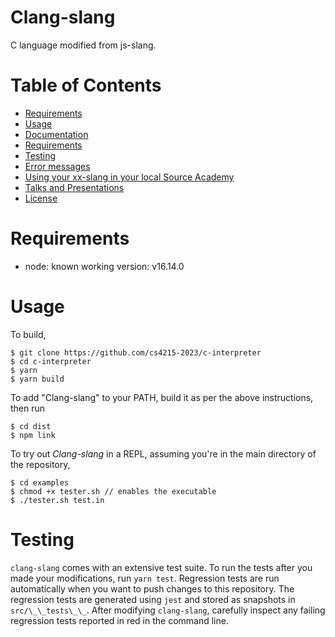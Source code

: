 # Clang-slang

C language modified from js-slang.

# Table of Contents

- [Requirements](#requirements)
- [Usage](#usage)
- [Documentation](#documentation)
- [Requirements](#requirements-1)
- [Testing](#testing)
- [Error messages](#error-messages)
- [Using your xx-slang in your local Source Academy](#using-your-xx-slang-in-your-local-source-academy)
- [Talks and Presentations](#talks-and-presentations)
- [License](#license)

# Requirements

- node: known working version: v16.14.0

# Usage

To build,

```{.}
$ git clone https://github.com/cs4215-2023/c-interpreter
$ cd c-interpreter
$ yarn
$ yarn build
```

To add \"Clang-slang\" to your PATH, build it as per the above instructions, then
run

```{.}
$ cd dist
$ npm link
```

To try out _Clang-slang_ in a REPL, assuming you're in the main directory of the repository,

```{.}
$ cd examples
$ chmod +x tester.sh // enables the executable
$ ./tester.sh test.in
```

# Testing

`clang-slang` comes with an extensive test suite. To run the tests after you made
your modifications, run `yarn test`. Regression tests are run automatically when
you want to push changes to this repository. The regression tests are generated
using `jest` and stored as snapshots in `src/\_\_tests\_\_`. After modifying
`clang-slang`, carefully inspect any failing regression tests reported in red in
the command line.


